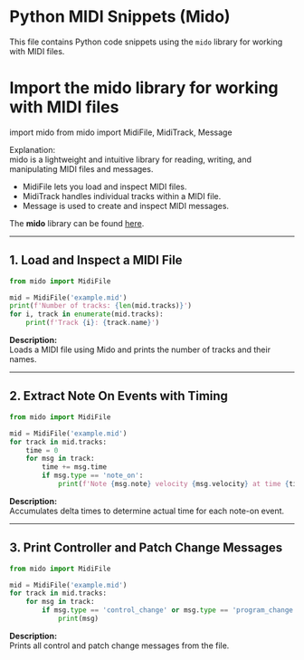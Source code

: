 # Python MIDI Snippets (Mido)

This file contains Python code snippets using the `mido` library for working with MIDI files.  


# Import the mido library for working with MIDI files
import mido
from mido import MidiFile, MidiTrack, Message

Explanation:  
mido is a lightweight and intuitive library for reading, writing, and manipulating MIDI files and messages.

- MidiFile lets you load and inspect MIDI files.
- MidiTrack handles individual tracks within a MIDI file.
- Message is used to create and inspect MIDI messages.

The **mido** library can be found [here](https://pypi.org/project/mido/).  

---

## 1. Load and Inspect a MIDI File

```python
from mido import MidiFile

mid = MidiFile('example.mid')
print(f'Number of tracks: {len(mid.tracks)}')
for i, track in enumerate(mid.tracks):
    print(f'Track {i}: {track.name}')
```

**Description:**  
Loads a MIDI file using Mido and prints the number of tracks and their names.

---

## 2. Extract Note On Events with Timing

```python
from mido import MidiFile

mid = MidiFile('example.mid')
for track in mid.tracks:
    time = 0
    for msg in track:
        time += msg.time
        if msg.type == 'note_on':
            print(f'Note {msg.note} velocity {msg.velocity} at time {time}')
```

**Description:**  
Accumulates delta times to determine actual time for each note-on event.

---

## 3. Print Controller and Patch Change Messages

```python
from mido import MidiFile

mid = MidiFile('example.mid')
for track in mid.tracks:
    for msg in track:
        if msg.type == 'control_change' or msg.type == 'program_change':
            print(msg)
```

**Description:**  
Prints all control and patch change messages from the file.
